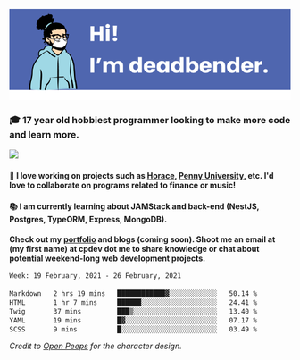 ![banner](banner.png)

### 🎓 17 year old hobbiest programmer looking to make more code and learn more.

<a href="https://twitter.com/KO4JZT"><img src="https://img.shields.io/badge/ko4jzt%20-%231DA1F2.svg?&style=for-the-badge&logo=Twitter&logoColor=white"/></a>

#### 📝 I love working on projects such as [Horace](https://github.com/knights-of-academia/horace), [Penny University](https://github.com/penny-university/penny_university), etc. I'd love to collaborate on programs related to finance or music!

#### 📚 I am currently learning about JAMStack and back-end (NestJS, Postgres, TypeORM, Express, MongoDB). 

**Check out my [portfolio](https://cpdev.me) and blogs (coming soon). Shoot me an email at (my first name) at cpdev dot me to share knowledge or chat about potential weekend-long web development projects.**



<!--START_SECTION:waka-->
```text
Week: 19 February, 2021 - 26 February, 2021

Markdown   2 hrs 19 mins   ████████████▓░░░░░░░░░░░░   50.14 % 
HTML       1 hr 7 mins     ██████░░░░░░░░░░░░░░░░░░░   24.41 % 
Twig       37 mins         ███▒░░░░░░░░░░░░░░░░░░░░░   13.40 % 
YAML       19 mins         █▓░░░░░░░░░░░░░░░░░░░░░░░   07.17 % 
SCSS       9 mins          █░░░░░░░░░░░░░░░░░░░░░░░░   03.49 % 
```
<!--END_SECTION:waka-->

*Credit to [Open Peeps](https://www.openpeeps.com/) for the character design.*
